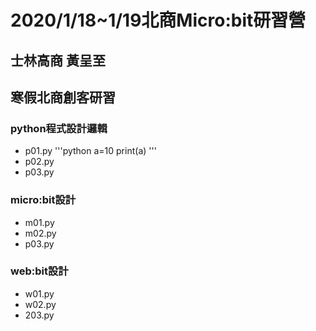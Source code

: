 # 2020/1/18~1/19北商Micro:bit研習營
## 士林高商 黃呈至
## 寒假北商創客研習

### python程式設計邏輯
- p01.py
'''python
a=10
print(a)
'''
- p02.py
- p03.py
### micro:bit設計
- m01.py
- m02.py
- p03.py
### web:bit設計
- w01.py
- w02.py
- 203.py
